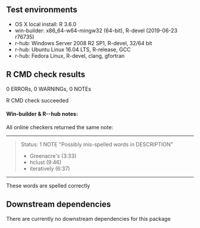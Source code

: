 ## Test environments
* OS X local install: R 3.6.0
* win-builder: x86_64-w64-mingw32 (64-bit), R-devel (2019-06-23 r76735)
* r-hub: Windows Server 2008 R2 SP1, R-devel, 32/64 bit
* r-hub: Ubuntu Linux 16.04 LTS, R-release, GCC
* r-hub: Fedora Linux, R-devel, clang, gfortran
   
## R CMD check results

0 ERRORs, 0 WARNINGs, 0 NOTEs

R CMD check succeeded

#### Win-builder & R--hub notes:

All online checkers returned the same note:
    
------
    
> Status: 1 NOTE "Possibly mis-spelled words in DESCRIPTION"
>    
>  * Greenacre's (3:33)
>  * hclust (9:46)
>  * iteratively (6:37)
    
--------
    
These words are spelled correctly

## Downstream dependencies

There are currently no downstream dependencies for this package
